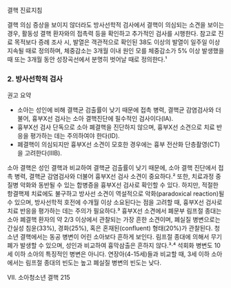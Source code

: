 결핵 진료지침

결핵 의심 증상을 보이지 않더라도 방사선학적 검사에서 결핵이 의심되는 소견을 보이는 경우, 활동성 결핵 환자와의 접촉력 등을 확인하고 추가적인 검사를 시행한다. 참고로 진료 목적보다 증례 조사 시, 발열은 객관적으로 확인된 38도 이상의 발열이 일주일 이상 지속될 때로 정의하며, 체중감소는 3개월 이내 원인 모를 체중감소가 5% 이상 발생했을 때 또는 3개월 동안 성장곡선에서 분명히 벗어날 때로 정의한다.¹

### 2. 방사선학적 검사

권고 요약
- 소아는 성인에 비해 결핵균 검출률이 낮기 때문에 접촉 병력, 결핵균 감염검사와 더불어, 흉부X선 검사는 소아 결핵진단에 필수적인 검사이다(IA).
- 흉부X선 검사 단독으로 소아 폐결핵을 진단하지 않으며, 흉부X선 소견으로 치료 반응을 평가하는 데는 주의하여야 한다(ID).
- 폐결핵이 의심되지만 흉부X선 소견이 모호한 경우에는 흉부 전산화 단층촬영(CT)을 고려한다(IIIB).

소아 결핵은 성인 결핵과 비교하여 결핵균 검출률이 낮기 때문에, 소아 결핵 진단에서 접촉 병력, 결핵균 감염검사와 더불어 흉부X선 검사 소견이 중요하다.² 또한, 치료과정 중 질병 악화와 동반될 수 있는 합병증을 흉부X선 검사로 확인할 수 있다. 하지만, 적절한 항결핵제 치료에도 불구하고 방사선 소견이 역설적으로 악화(paradoxical reaction)될 수 있으며, 방사선학적 호전에 수개월 이상 소요된다는 점을 고려할 때, 흉부X선 검사로 치료 반응을 평가하는 데는 주의가 필요하다.³ 흉부X선 소견에서 폐문부 림프절 종대는 소아 폐결핵 환자의 약 2/3 이상에서 관찰되는 가장 흔한 소견이며, 폐실질 병변으로는 간실성 침윤(33%), 경화(25%), 혹은 혼재된(confluent) 형태(20%)가 관찰된다. 청소년 결핵에서는 동공 병변이 어린 소아보다 흔하게 보인다. 림프절 종대에 의해서 무기폐가 발생할 수 있으며, 성인과 비교하여 흉막삼출은 흔하지 않다.³·⁴ 석회화 병변도 10세 이하 소아의 특징적인 병변은 아니다. 연장아(4-15세)들과 비교할 때, 3세 이하 소아에서는 림프절 종대의 빈도는 높고 폐실질 병변의 빈도는 낮다.

VII. 소아청소년 결핵 <PAGE>215